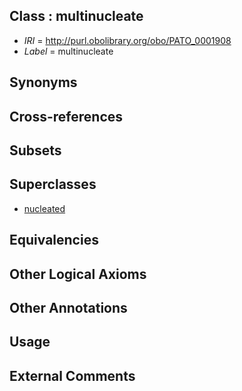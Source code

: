 
## Class : multinucleate

 * *IRI* = http://purl.obolibrary.org/obo/PATO_0001908
 * *Label* = multinucleate

## Synonyms


## Cross-references


## Subsets


## Superclasses

 * [nucleated](../../PATO/05/PATO_0002505.md)

## Equivalencies


## Other Logical Axioms


## Other Annotations


## Usage


## External Comments

